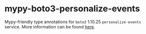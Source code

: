 # mypy-boto3-personalize-events

Mypy-friendly type annotations for `boto3` 1.10.25 `personalize-events` service.
More information can be found [here](https://github.com/vemel/mypy_boto3).